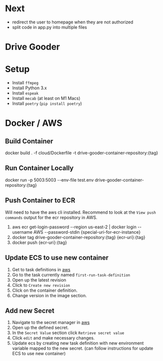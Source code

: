 # Next

- redirect the user to homepage when they are not authorized
- split code in app.py into multiple files

# Drive Gooder

# Setup

- Install `ffmpeg`
- Install Python 3.x
- Install `espeak`
- Install `mecab` (at least on M1 Macs)
- Install `poetry` (`pip install poetry`)

# Docker / AWS

## Build Container

docker build . -f cloud/Dockerfile -t drive-gooder-container-repository:{tag}

## Run Container Locally

docker run -p 5003:5003 --env-file test.env drive-gooder-container-repository:{tag}

## Push Container to ECR

Will need to have the aws cli installed.
Recommend to look at the `View push commands` output for the ecr repository in AWS.

1. aws ecr get-login-password --region us-east-2 | docker login --username AWS --password-stdin {special-uri-for-ecr-instance}
1. docker tag drive-gooder-container-repository:{tag} {ecr-uri}:{tag}
1. docker push {ecr-uri}:{tag}

## Update ECS to use new container

1. Get to task definitions in [aws](https://us-east-2.console.aws.amazon.com/ecs/home?region=us-east-2#/taskDefinitions)
1. Go to the task currently named `first-run-task-definition`
1. Open up the latest revision
1. Click to `Create new revision`
1. Click on the container definition.
1. Change version in the image section.

## Add new Secret

1. Navigate to the secret manager in [aws](https://us-east-2.console.aws.amazon.com/secretsmanager/listsecrets?region=us-east-2)
1. Open up the defined secret.
1. In the `Secret Value` section click `Retrieve secret value`
1. Click `edit` and make necessary changes.
1. Update ecs by creating new task definition with new environment variable mapped to the new secret. (can follow instructions for update ECS to use new container)
